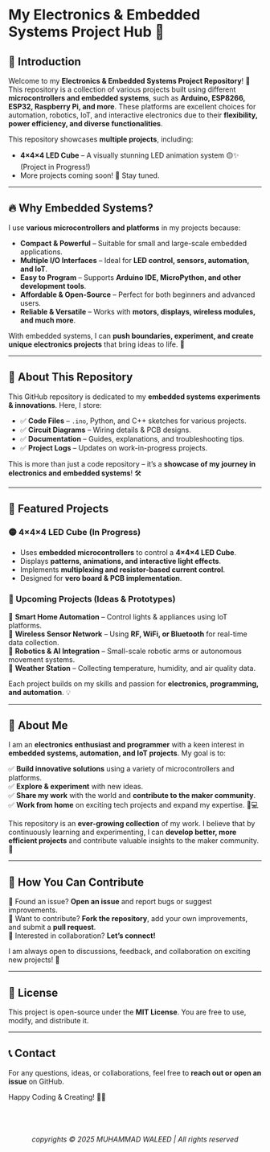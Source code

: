 # My Electronics & Embedded Systems Project Hub 🚀

## 📌 Introduction
Welcome to my **Electronics & Embedded Systems Project Repository**! 🎯 This repository is a collection of various projects built using different **microcontrollers and embedded systems**, such as **Arduino, ESP8266, ESP32, Raspberry Pi, and more**. These platforms are excellent choices for automation, robotics, IoT, and interactive electronics due to their **flexibility, power efficiency, and diverse functionalities**.

This repository showcases **multiple projects**, including:
- **4×4×4 LED Cube** – A visually stunning LED animation system 🟡✨ (Project in Progress!)
- More projects coming soon! 🚀 Stay tuned.

---

## 🔥 Why Embedded Systems?
I use **various microcontrollers and platforms** in my projects because:
- **Compact & Powerful** – Suitable for small and large-scale embedded applications.
- **Multiple I/O Interfaces** – Ideal for **LED control, sensors, automation, and IoT**.
- **Easy to Program** – Supports **Arduino IDE, MicroPython, and other development tools**.
- **Affordable & Open-Source** – Perfect for both beginners and advanced users.
- **Reliable & Versatile** – Works with **motors, displays, wireless modules, and much more**.

With embedded systems, I can **push boundaries, experiment, and create unique electronics projects** that bring ideas to life. 🚀

---

## 📂 About This Repository
This GitHub repository is dedicated to my **embedded systems experiments & innovations**. Here, I store:
- ✅ **Code Files** – `.ino`, Python, and C++ sketches for various projects.
- ✅ **Circuit Diagrams** – Wiring details & PCB designs.
- ✅ **Documentation** – Guides, explanations, and troubleshooting tips.
- ✅ **Project Logs** – Updates on work-in-progress projects.

This is more than just a code repository – it’s a **showcase of my journey in electronics and embedded systems**! 🛠️

---

## 📜 Featured Projects
### **🟡 4×4×4 LED Cube** (In Progress)
- Uses **embedded microcontrollers** to control a **4×4×4 LED Cube**.
- Displays **patterns, animations, and interactive light effects**.
- Implements **multiplexing and resistor-based current control**.
- Designed for **vero board & PCB implementation**.

### **🔵 Upcoming Projects** (Ideas & Prototypes)
🔹 **Smart Home Automation** – Control lights & appliances using IoT platforms.  
🔹 **Wireless Sensor Network** – Using **RF, WiFi, or Bluetooth** for real-time data collection.  
🔹 **Robotics & AI Integration** – Small-scale robotic arms or autonomous movement systems.  
🔹 **Weather Station** – Collecting temperature, humidity, and air quality data.  

Each project builds on my skills and passion for **electronics, programming, and automation**. 💡

---

## 👤 About Me
I am an **electronics enthusiast and programmer** with a keen interest in **embedded systems, automation, and IoT projects**.
My goal is to:

✅ **Build innovative solutions** using a variety of microcontrollers and platforms.  
✅ **Explore & experiment** with new ideas.  
✅ **Share my work** with the world and **contribute to the maker community**.  
✅ **Work from home** on exciting tech projects and expand my expertise. 🏡💻  

This repository is an **ever-growing collection** of my work. I believe that by continuously learning and experimenting, I can **develop better, more efficient projects** and contribute valuable insights to the maker community. 🚀

---

## 🤝 How You Can Contribute
🔹 Found an issue? **Open an issue** and report bugs or suggest improvements.  
🔹 Want to contribute? **Fork the repository**, add your own improvements, and submit a **pull request**.  
🔹 Interested in collaboration? **Let’s connect!**  

I am always open to discussions, feedback, and collaboration on exciting new projects! 🎯

---

## 📜 License
This project is open-source under the **MIT License**. You are free to use, modify, and distribute it.

---

## 📞 Contact
For any questions, ideas, or collaborations, feel free to **reach out or open an issue** on GitHub.

Happy Coding & Creating! 🎯🚀

<br><br>
<h6><p align="center">copyrights © 2025 MUHAMMAD WALEED | All rights reserved </h6> </p>
